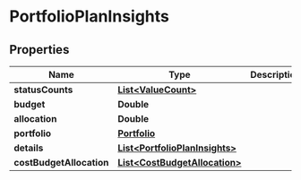 
# PortfolioPlanInsights

## Properties
Name | Type | Description | Notes
------------ | ------------- | ------------- | -------------
**statusCounts** | [**List&lt;ValueCount&gt;**](ValueCount.md) |  |  [optional]
**budget** | **Double** |  |  [optional]
**allocation** | **Double** |  |  [optional]
**portfolio** | [**Portfolio**](Portfolio.md) |  |  [optional]
**details** | [**List&lt;PortfolioPlanInsights&gt;**](PortfolioPlanInsights.md) |  |  [optional]
**costBudgetAllocation** | [**List&lt;CostBudgetAllocation&gt;**](CostBudgetAllocation.md) |  |  [optional]



